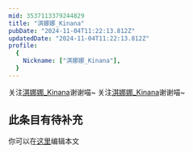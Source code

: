 ```yaml
---
mid: 3537113379244829
title: "淇娜娜_Kinana"
pubDate: "2024-11-04T11:22:13.812Z"
updatedDate: "2024-11-04T11:22:13.812Z"
profile:
  {
    Nickname: ["淇娜娜_Kinana"],
  }
---
```


关注[淇娜娜_Kinana](https://space.bilibili.com/3537113379244829)谢谢喵~ 关注[淇娜娜_Kinana](https://space.bilibili.com/3537113379244829)谢谢喵~

## 此条目有待补充
你可以在[这里](https://github.com/Yuhanawa/VTuber.ICU-Content/edit/master/v/淇娜娜_Kinana/index.md)编辑本文
